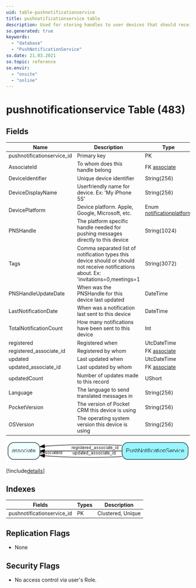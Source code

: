 ```yaml
---
uid: table-pushnotificationservice
title: pushnotificationservice table
description: Used for storing handles to user devices that should receive push notifications
so.generated: true
keywords:
  - "database"
  - "PushNotificationService"
so.date: 21.03.2021
so.topic: reference
so.envir:
  - "onsite"
  - "online"
---
```


# pushnotificationservice Table (483)

## Fields

| Name | Description | Type | Null |
|------|-------------|------|:----:|
|pushnotificationservice\_id|Primary key|PK| |
|AssociateId|To whom does this handle belong|FK [associate](associate.md)| |
|DeviceIdentifier|Unique device identifier|String(256)| |
|DeviceDisplayName|Userfriendly name for device. Ex: &apos;My iPhone 5S&apos;|String(256)|&#x25CF;|
|DevicePlatform|Device platform. Apple, Google, Microsoft, etc.|Enum [notificationplatform](enums/notificationplatform.md)| |
|PNSHandle|The platform specific handle needed for pushing messages directly to this device|String(1024)| |
|Tags|Comma separated list of notification types this device should or should not receive notifications about. Ex: &apos;invitations=0,meetings=1|String(3072)|&#x25CF;|
|PNSHandleUpdateDate|When was the PNSHandle for this device last updated|DateTime|&#x25CF;|
|LastNotificationDate|When was a notification last sent to this device|DateTime|&#x25CF;|
|TotalNotificationCount|How many notifications have been sent to this device|Int|&#x25CF;|
|registered|Registered when|UtcDateTime| |
|registered\_associate\_id|Registered by whom|FK [associate](associate.md)| |
|updated|Last updated when|UtcDateTime| |
|updated\_associate\_id|Last updated by whom|FK [associate](associate.md)| |
|updatedCount|Number of updates made to this record|UShort| |
|Language|The language to send translated messages in|String(256)|&#x25CF;|
|PocketVersion|The version of Pocket CRM this device is using|String(256)|&#x25CF;|
|OSVersion|The operating system version this device is using|String(256)|&#x25CF;|


![PushNotificationService table relationship diagram](./media/PushNotificationService.png)

[!include[details](./includes/PushNotificationService.md)]

## Indexes

| Fields | Types | Description |
|--------|-------|-------------|
|pushnotificationservice\_id |PK |Clustered, Unique |

## Replication Flags

* None

## Security Flags

* No access control via user's Role.

